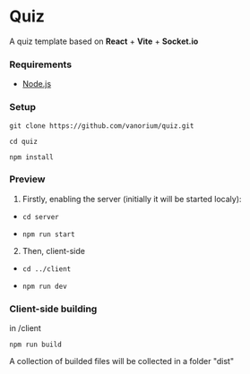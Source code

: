 # Quiz

A quiz template based on **React** + **Vite** + **Socket.io**

### Requirements

- [Node.js](https://nodejs.org/)

### Setup

`git clone https://github.com/vanorium/quiz.git`

`cd quiz`

`npm install`

### Preview

1. Firstly, enabling the server (initially it will be started localy):

- `cd server`

- `npm run start`


2. Then, client-side

- `cd ../client`

- `npm run dev`

### Client-side building 

in /client

`npm run build`

A collection of builded files will be collected in a folder "dist"
